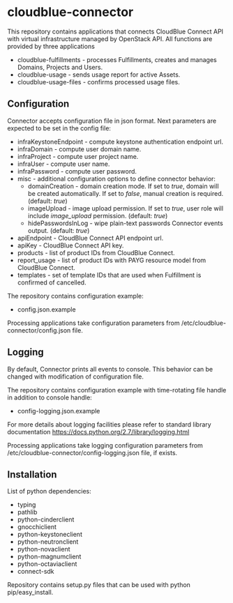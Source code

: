 <!--
# ******************************************************************************
# Copyright (c) 2020-2021, Virtuozzo International GmbH.
# This source code is distributed under MIT software license.
# ******************************************************************************
-->

# cloudblue-connector
This repository contains applications that connects CloudBlue Connect API with virtual infrastructure managed by OpenStack API. All functions are provided by three applications
 - cloudblue-fulfillments - processes Fulfillments, creates and manages Domains, Projects and Users.
 - cloudblue-usage - sends usage report for active Assets.
 - cloudblue-usage-files - confirms processed usage files.

## Configuration
Connector accepts configuration file in json format. Next parameters are expected to be set in the config file:
 - infraKeystoneEndpoint - compute keystone authentication endpoint url.
 - infraDomain - compute user domain name.
 - infraProject - compute user project name.
 - infraUser - compute user name.
 - infraPassword - compute user password.
 - misc - additional configuration options to define connector behavior:
   - domainCreation - domain creation mode. If set to _true_, domain will be created automatically.
     If set to _false_, manual creation is required.
     (default: _true_)
   - imageUpload - image upload permission. If set to _true_, user role will include _image_upload_ permission.
     (default: _true_)
   - hidePasswordsInLog - wipe plain-text passwords Connector events output.
     (default: _true_)
 - apiEndpoint - CloudBlue Connect API endpoint url.
 - apiKey - CloudBlue Connect API key.
 - products - list of product IDs from CloudBlue Connect.
 - report_usage - list of product IDs with PAYG resource model from CloudBlue Connect.  
 - templates - set of template IDs that are used when Fulfillment is confirmed of cancelled.
 
The repository contains configuration example:
 - config.json.example

Processing applications take configuration parameters from /etc/cloudblue-connector/config.json file.

## Logging
By default, Connector prints all events to console. This behavior can be changed with modification of configuration file.

The repository contains configuration example with time-rotating file handle in addition to console handle:
 - config-logging.json.example

For more details about logging facilities please refer to standard library documentation https://docs.python.org/2.7/library/logging.html

Processing applications take logging configuration parameters from /etc/cloudblue-connector/config-logging.json file, if exists.

## Installation
List of python dependencies:
- typing
- pathlib
- python-cinderclient
- gnocchiclient
- python-keystoneclient
- python-neutronclient
- python-novaclient
- python-magnumclient
- python-octaviaclient
- connect-sdk

Repository contains setup.py files that can be used with python pip/easy_install.
